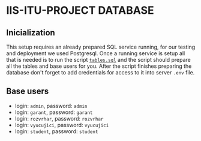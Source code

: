 # IIS-ITU-PROJECT DATABASE

## Inicialization 

This setup requires an already prepared SQL service running, for our testing and deployment we used Postgresql.
Once a running service is setup all that is needed is to run the script [`tables.sql`](./tables.sql) and the script should prepare all the tables and base users for you.
After the script finishes preparing the database don't forget to add credentials for access to it into server `.env` file.

## Base users

- login: `admin`, password: `admin`
- login: `garant`, password: `garant`
- login: `rozvrhar`, password: `rozvrhar`
- login: `vyucujici`, password: `vyucujici`
- login: `student`, password: `student`
